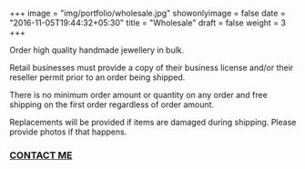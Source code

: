 +++
image = "img/portfolio/wholesale.jpg"
showonlyimage = false
date = "2016-11-05T19:44:32+05:30"
title = "Wholesale"
draft = false
weight = 3
+++

Order high quality handmade jewellery in bulk.
<!--more-->

Retail businesses must provide a copy of their business license and/or their reseller permit prior to an order being shipped. 

There is no minimum order amount or quantity on any order and free shipping on the first order regardless of order amount. 

Replacements will be provided if items are damaged during shipping. Please provide photos if that happens.


### [CONTACT ME](../../contact/)